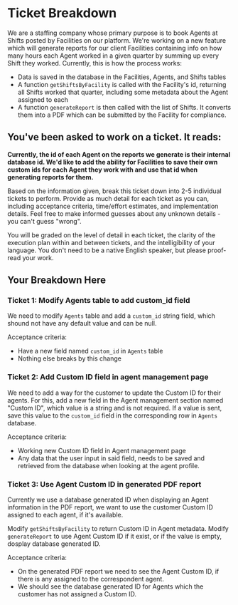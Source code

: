 # Ticket Breakdown
We are a staffing company whose primary purpose is to book Agents at Shifts posted by Facilities on our platform. We're working on a new feature which will generate reports for our client Facilities containing info on how many hours each Agent worked in a given quarter by summing up every Shift they worked. Currently, this is how the process works:

- Data is saved in the database in the Facilities, Agents, and Shifts tables
- A function `getShiftsByFacility` is called with the Facility's id, returning all Shifts worked that quarter, including some metadata about the Agent assigned to each
- A function `generateReport` is then called with the list of Shifts. It converts them into a PDF which can be submitted by the Facility for compliance.

## You've been asked to work on a ticket. It reads:

**Currently, the id of each Agent on the reports we generate is their internal database id. We'd like to add the ability for Facilities to save their own custom ids for each Agent they work with and use that id when generating reports for them.**


Based on the information given, break this ticket down into 2-5 individual tickets to perform. Provide as much detail for each ticket as you can, including acceptance criteria, time/effort estimates, and implementation details. Feel free to make informed guesses about any unknown details - you can't guess "wrong".


You will be graded on the level of detail in each ticket, the clarity of the execution plan within and between tickets, and the intelligibility of your language. You don't need to be a native English speaker, but please proof-read your work.

## Your Breakdown Here

### Ticket 1: Modify Agents table to add custom_id field

We need to modify `Agents` table and add a `custom_id` string field, which shound not have any default value and can be null.

Acceptance criteria:
 * Have a new field named `custom_id` in `Agents` table
 * Nothing else breaks by this change

### Ticket 2: Add Custom ID field in agent management page

We need to add a way for the customer to update the Custom ID for their agents. For this, add a new field in the Agent management section named "Custom ID", which value is a string and is not required. If a value is sent, save this value to the `custom_id` field in the corresponding row in `Agents` database.

Acceptance criteria:
 * Working new Custom ID field in Agent management page
 * Any data that the user input in said field, needs to be saved and retrieved from the database when looking at the agent profile.

### Ticket 3: Use Agent Custom ID in generated PDF report

Currently we use a database generated ID when displaying an Agent information in the PDF report, we want to use the customer Custom ID assigned to each agent, if it's available.

Modify `getShiftsByFacility` to return Custom ID in Agent metadata.
Modify `generateReport` to use Agent Custom ID if it exist, or if the value is empty, dosplay database generated ID.

Acceptance criteria:
 * On the generated PDF report we need to see the Agent Custom ID, if there is any assigned to the correspondent agent.
 * We should see the database generated ID for Agents which the customer has not assigned a Custom ID.